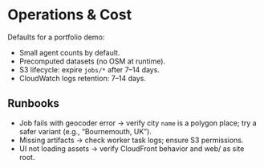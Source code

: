 Operations & Cost
=================

Defaults for a portfolio demo:
- Small agent counts by default.
- Precomputed datasets (no OSM at runtime).
- S3 lifecycle: expire `jobs/*` after 7–14 days.
- CloudWatch logs retention: 7–14 days.

Runbooks
--------
- Job fails with geocoder error → verify city `name` is a polygon place; try a safer variant (e.g., “Bournemouth, UK”).
- Missing artifacts → check worker task logs; ensure S3 permissions.
- UI not loading assets → verify CloudFront behavior and web/ as site root.

